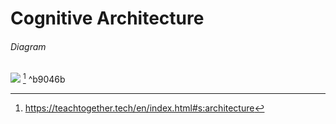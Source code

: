 # Cognitive Architecture 

###### Diagram
![](https://teachtogether.tech/en/figures/cognitive-architecture.svg) [^1] ^b9046b

[^1]: https://teachtogether.tech/en/index.html#s:architecture


